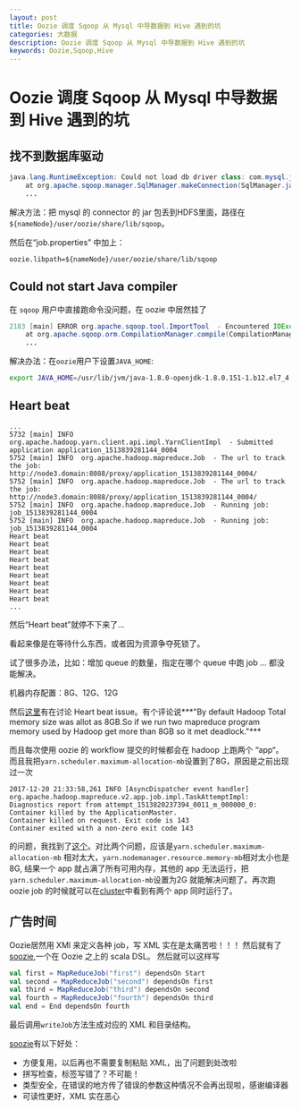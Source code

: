 ```yaml
---
layout: post
title: Oozie 调度 Sqoop 从 Mysql 中导数据到 Hive 遇到的坑
categories: 大数据
description: Oozie 调度 Sqoop 从 Mysql 中导数据到 Hive 遇到的坑
keywords: Oozie,Sqoop,Hive
---
```


# Oozie 调度 Sqoop 从 Mysql 中导数据到 Hive 遇到的坑

## 找不到数据库驱动

``` java
java.lang.RuntimeException: Could not load db driver class: com.mysql.jdbc.Driver
	at org.apache.sqoop.manager.SqlManager.makeConnection(SqlManager.java:875)
    ...    
```

解决方法：把 mysql 的 connector 的 jar 包丢到HDFS里面，路径在`${nameNode}/user/oozie/share/lib/sqoop`。

然后在“job.properties” 中加上：

``` config
oozie.libpath=${nameNode}/user/oozie/share/lib/sqoop
```

## Could not start Java compiler

在 `sqoop` 用户中直接跑命令没问题，在 oozie 中居然挂了

``` java
2183 [main] ERROR org.apache.sqoop.tool.ImportTool  - Encountered IOException running import job: java.io.IOException: Could not start Java compiler.
	at org.apache.sqoop.orm.CompilationManager.compile(CompilationManager.java:192)
    ...
```

解决办法：在`oozie`用户下设置`JAVA_HOME`:

``` bash
export JAVA_HOME=/usr/lib/jvm/java-1.8.0-openjdk-1.8.0.151-1.b12.el7_4.x86_64
```

## Heart beat

``` log
...
5732 [main] INFO  org.apache.hadoop.yarn.client.api.impl.YarnClientImpl  - Submitted application application_1513839281144_0004
5752 [main] INFO  org.apache.hadoop.mapreduce.Job  - The url to track the job: http://node3.domain:8088/proxy/application_1513839281144_0004/
5752 [main] INFO  org.apache.hadoop.mapreduce.Job  - The url to track the job: http://node3.domain:8088/proxy/application_1513839281144_0004/
5752 [main] INFO  org.apache.hadoop.mapreduce.Job  - Running job: job_1513839281144_0004
5752 [main] INFO  org.apache.hadoop.mapreduce.Job  - Running job: job_1513839281144_0004
Heart beat
Heart beat
Heart beat
Heart beat
Heart beat
Heart beat
Heart beat
Heart beat
Heart beat
...
```

然后“Heart beat”就停不下来了...

看起来像是在等待什么东西，或者因为资源争夺死锁了。

试了很多办法，比如：增加 queue 的数量，指定在哪个 queue 中跑 job ... 都没能解决。

机器内存配置：8G、12G、12G

然后[这里](https://community.cloudera.com/t5/Batch-Processing-and-Workflow/Oozie-sqoop-action-in-CDH-5-2-Heart-beat-issue/m-p/23494/highlight/true#M869)有在讨论 Heart beat issue。有个评论说***"By default Hadoop Total memory size was allot as 8GB.So if we run two mapreduce program memory used by Hadoop get more than 8GB so it met deadlock."***

而且每次使用 oozie 的 workflow 提交的时候都会在 hadoop 上跑两个 “app“。而且我把`yarn.scheduler.maximum-allocation-mb`设置到了8G，原因是之前出现过一次

``` log
2017-12-20 21:33:58,261 INFO [AsyncDispatcher event handler] org.apache.hadoop.mapreduce.v2.app.job.impl.TaskAttemptImpl: Diagnostics report from attempt_1513820237394_0011_m_000000_0: Container killed by the ApplicationMaster.
Container killed on request. Exit code is 143
Container exited with a non-zero exit code 143
```

的问题，我找到了[这个](https://community.hortonworks.com/questions/96183/help-troubleshoot-container-killed-by-the-applicat.html)。对比两个问题，应该是`yarn.scheduler.maximum-allocation-mb` 相对太大，`yarn.nodemanager.resource.memory-mb`相对太小也是8G, 结果一个 app 就占满了所有可用内存，其他的 app 无法运行，把`yarn.scheduler.maximum-allocation-mb`设置为2G 就能解决问题了。再次跑 oozie job 的时候就可以在[cluster](http://node3.domain:8088/cluster)中看到有两个 app 同时运行了。

## 广告时间

Oozie居然用 XMl 来定义各种 job，写 XML 实在是太痛苦啦！！！
然后就有了[soozie](https://github.com/izhangzhihao/soozie),一个在 Oozie 之上的 scala DSL。
然后就可以这样写

```scala
val first = MapReduceJob("first") dependsOn Start
val second = MapReduceJob("second") dependsOn first
val third = MapReduceJob("third") dependsOn second
val fourth = MapReduceJob("fourth") dependsOn third
val end = End dependsOn fourth
```

最后调用`writeJob`方法生成对应的 XML 和目录结构。

[soozie](https://github.com/izhangzhihao/soozie)有以下好处：

* 方便复用，以后再也不需要复制粘贴 XML，出了问题到处改啦
* 拼写检查，标签写错了？不可能！
* 类型安全，在错误的地方传了错误的参数这种情况不会再出现啦，感谢编译器
* 可读性更好，XML 实在恶心